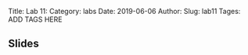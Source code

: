 Title: Lab 11:
Category: labs
Date: 2019-06-06
Author: 
Slug: lab11
Tages: ADD TAGS HERE


## Slides
<!-- - [PDF | Lecture 1: Description]({attach}presentation/Lecture1_Data.pdf) -->